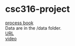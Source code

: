 # csc316-project  
[process book](CSC316-Process-Book-X.pdf)  
Data are in the /data folder.  
[URL](https://lycheekingwyz.github.io/CSC316-Final-Project/)  
[video](video.mp4)  
